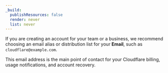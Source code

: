 ```yaml
---
_build:
  publishResources: false
  render: never
  list: never
---
```


If you are creating an account for your team or a business, we recommend choosing an email alias or distribution list for your **Email**, such as `cloudflare@example.com`.

This email address is the main point of contact for your Cloudflare billing, usage notifications, and account recovery.
